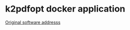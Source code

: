 k2pdfopt docker application
===============================

[Original software addresss](http://www.willus.com/k2pdfopt)
